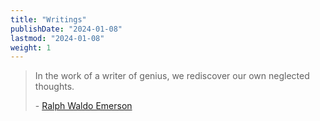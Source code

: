 ```yaml
---
title: "Writings"
publishDate: "2024-01-08"
lastmod: "2024-01-08"
weight: 1
---
```


> In the work of a writer of genius, we rediscover our own neglected thoughts.
>
> \- [Ralph Waldo Emerson](https://www.goodreads.com/quotes/7755503-in-the-work-of-a-writer-of-genius-we-rediscover)
